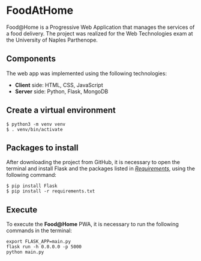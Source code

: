 # FoodAtHome
Food@Home is a Progressive Web Application that manages the services of a food delivery.
The project was realized for the Web Technologies exam at the University of Naples Parthenope.

## Components
The web app was implemented using the following technologies: 
- **Client** side: HTML, CSS, JavaScript
- **Server** side: Python, Flask, MongoDB

## Create a virtual environment
```
$ python3 -m venv venv 
$ . venv/bin/activate
```

## Packages to install
After downloading the project from GitHub, it is necessary to open the terminal and install Flask and the packages listed in *[Requirements](requirements.txt)*, using the following command:
```
$ pip install Flask
$ pip install -r requirements.txt
```

## Execute
To execute the **Food@Home** PWA, it is necessary to run the following commands in the terminal:
```
export FLASK_APP=main.py
flask run -h 0.0.0.0 -p 5000
python main.py
```

